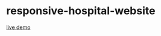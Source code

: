 # responsive-hospital-website


<a href="https://nurbolot-git.github.io/responsive-hospital-website/">live demo</a>
